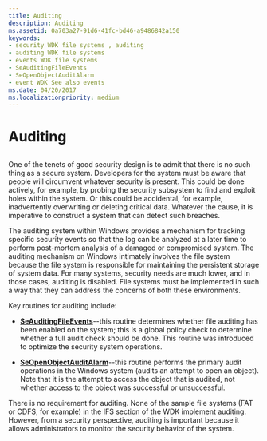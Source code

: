 ```yaml
---
title: Auditing
description: Auditing
ms.assetid: 0a703a27-91d6-41fc-bd46-a9486842a150
keywords:
- security WDK file systems , auditing
- auditing WDK file systems
- events WDK file systems
- SeAuditingFileEvents
- SeOpenObjectAuditAlarm
- event WDK See also events
ms.date: 04/20/2017
ms.localizationpriority: medium
---
```


# Auditing


## <span id="ddk_auditing_if"></span><span id="DDK_AUDITING_IF"></span>


One of the tenets of good security design is to admit that there is no such thing as a secure system. Developers for the system must be aware that people will circumvent whatever security is present. This could be done actively, for example, by probing the security subsystem to find and exploit holes within the system. Or this could be accidental, for example, inadvertently overwriting or deleting critical data. Whatever the cause, it is imperative to construct a system that can detect such breaches.

The auditing system within Windows provides a mechanism for tracking specific security events so that the log can be analyzed at a later time to perform post-mortem analysis of a damaged or compromised system. The auditing mechanism on Windows intimately involves the file system because the file system is responsible for maintaining the persistent storage of system data. For many systems, security needs are much lower, and in those cases, auditing is disabled. File systems must be implemented in such a way that they can address the concerns of both these environments.

Key routines for auditing include:

-   [**SeAuditingFileEvents**](https://msdn.microsoft.com/library/windows/hardware/ff554770)--this routine determines whether file auditing has been enabled on the system; this is a global policy check to determine whether a full audit check should be done. This routine was introduced to optimize the security system operations.

-   [**SeOpenObjectAuditAlarm**](https://msdn.microsoft.com/library/windows/hardware/ff556682)--this routine performs the primary audit operations in the Windows system (audits an attempt to open an object). Note that it is the attempt to access the object that is audited, not whether access to the object was successful or unsuccessful.

There is no requirement for auditing. None of the sample file systems (FAT or CDFS, for example) in the IFS section of the WDK implement auditing. However, from a security perspective, auditing is important because it allows administrators to monitor the security behavior of the system.

 

 




